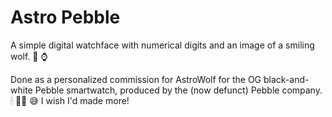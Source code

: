 # Astro Pebble

A simple digital watchface with numerical digits and an image of a smiling wolf. 🐺 ⌚️

Done as a personalized commission for AstroWolf for the OG black-and-white Pebble smartwatch, produced by the (now defunct) Pebble company. 🕯 🙏🏽 😅 I wish I'd made more!
